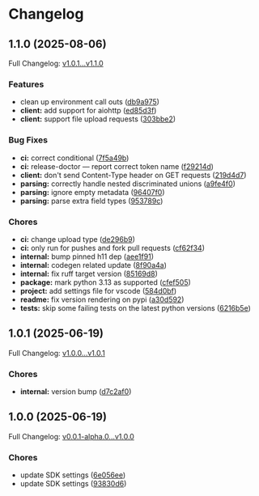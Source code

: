 # Changelog

## 1.1.0 (2025-08-06)

Full Changelog: [v1.0.1...v1.1.0](https://github.com/mwe1/millionways-python-sdk/compare/v1.0.1...v1.1.0)

### Features

* clean up environment call outs ([db9a975](https://github.com/mwe1/millionways-python-sdk/commit/db9a975cd3d3a9342b86be862984a0cecf9e2f0c))
* **client:** add support for aiohttp ([ed85d3f](https://github.com/mwe1/millionways-python-sdk/commit/ed85d3f9cc29afc6a8fa930779cd94e8c71e1ccd))
* **client:** support file upload requests ([303bbe2](https://github.com/mwe1/millionways-python-sdk/commit/303bbe226d7aa2e0dba10c3569eeebc232f694b7))


### Bug Fixes

* **ci:** correct conditional ([7f5a49b](https://github.com/mwe1/millionways-python-sdk/commit/7f5a49b4645068e2ab4dea639e70dca5706467b3))
* **ci:** release-doctor — report correct token name ([f29214d](https://github.com/mwe1/millionways-python-sdk/commit/f29214dcc02c5332cc26a32809a72504bcdb858a))
* **client:** don't send Content-Type header on GET requests ([219d4d7](https://github.com/mwe1/millionways-python-sdk/commit/219d4d7012d0957dd709446b9a8099d1a84ca70e))
* **parsing:** correctly handle nested discriminated unions ([a9fe4f0](https://github.com/mwe1/millionways-python-sdk/commit/a9fe4f0a8fdd94743d95dc5761f628e5650e9106))
* **parsing:** ignore empty metadata ([96407f0](https://github.com/mwe1/millionways-python-sdk/commit/96407f03097d9d883127a2b17769fa95657f6d7b))
* **parsing:** parse extra field types ([953789c](https://github.com/mwe1/millionways-python-sdk/commit/953789cea33217759caaaf1f8135c9a726579341))


### Chores

* **ci:** change upload type ([de296b9](https://github.com/mwe1/millionways-python-sdk/commit/de296b9cac6457f347e7e0cb03a4bd16e1df2237))
* **ci:** only run for pushes and fork pull requests ([cf62f34](https://github.com/mwe1/millionways-python-sdk/commit/cf62f34d83cb0d09b494883fc8408b6527124af0))
* **internal:** bump pinned h11 dep ([aee1f91](https://github.com/mwe1/millionways-python-sdk/commit/aee1f91dc995651238f421a5a8291a2559721730))
* **internal:** codegen related update ([8f90a4a](https://github.com/mwe1/millionways-python-sdk/commit/8f90a4aaa9b85c291e51cf655612df48e8ec5b1f))
* **internal:** fix ruff target version ([85169d8](https://github.com/mwe1/millionways-python-sdk/commit/85169d86b563db5bb893d2e0a6e0f9d958aabf13))
* **package:** mark python 3.13 as supported ([cfef505](https://github.com/mwe1/millionways-python-sdk/commit/cfef505aee48aee87c94ad41e65cda8b8144ab08))
* **project:** add settings file for vscode ([584d0bf](https://github.com/mwe1/millionways-python-sdk/commit/584d0bf48bc667be9e3118acc44a06cdf51f30f3))
* **readme:** fix version rendering on pypi ([a30d592](https://github.com/mwe1/millionways-python-sdk/commit/a30d59276cec1626b61b2ad6badde7c35fc062a6))
* **tests:** skip some failing tests on the latest python versions ([6216b5e](https://github.com/mwe1/millionways-python-sdk/commit/6216b5eec342e76437fff3e0051f8d52afdc3641))

## 1.0.1 (2025-06-19)

Full Changelog: [v1.0.0...v1.0.1](https://github.com/mwe1/millionways-python-sdk/compare/v1.0.0...v1.0.1)

### Chores

* **internal:** version bump ([d7c2af0](https://github.com/mwe1/millionways-python-sdk/commit/d7c2af02d34b84c64d7d41c0d9f7248904f17585))

## 1.0.0 (2025-06-19)

Full Changelog: [v0.0.1-alpha.0...v1.0.0](https://github.com/mwe1/millionways-python-sdk/compare/v0.0.1-alpha.0...v1.0.0)

### Chores

* update SDK settings ([6e056ee](https://github.com/mwe1/millionways-python-sdk/commit/6e056eecbe231ef7dd57178881db0403f9bc4ed7))
* update SDK settings ([93830d6](https://github.com/mwe1/millionways-python-sdk/commit/93830d6d621097004e11263ffdeec2e1483ef6ea))
